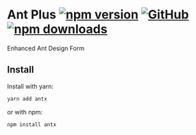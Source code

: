 # Ant Plus [![npm version](https://img.shields.io/npm/v/antx.svg?style=flat-square)](https://www.npmjs.com/package/antx) [![GitHub](https://img.shields.io/github/license/nanxiaobei/ant-plus.svg?style=flat-square)](https://github.com/nanxiaobei/ant-plus/blob/master/LICENSE) [![npm downloads](https://img.shields.io/npm/dt/antx.svg?style=flat-square)](http://www.npmtrends.com/antx)

Enhanced Ant Design Form

## Install

Install with yarn:

```bash
yarn add antx
```

or with npm:

```bash
npm install antx
```
